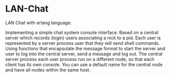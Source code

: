 LAN-Chat
========

LAN Chat with erlang language.

Implementing a simple chat system console interface. Based on a central server which records (login) users associating a nick to a pid. Each user is represented by a server process user that they will send shell commands. Using functions that encapsulate the message format to start the server and user to log into the central server, send a message and log out. The central server process each user process run on a different node, so that each client has its own console. You can use a default name for the central node and have all nodes within the same host.

